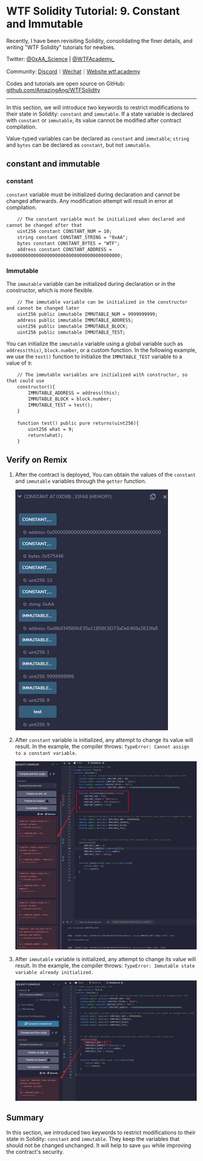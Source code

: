 # WTF Solidity Tutorial: 9. Constant and Immutable

Recently, I have been revisiting Solidity, consolidating the finer details, and writing "WTF Solidity" tutorials for newbies. 

Twitter: [@0xAA_Science](https://twitter.com/0xAA_Science) | [@WTFAcademy_](https://twitter.com/WTFAcademy_)

Community: [Discord](https://discord.gg/5akcruXrsk)｜[Wechat](https://docs.google.com/forms/d/e/1FAIpQLSe4KGT8Sh6sJ7hedQRuIYirOoZK_85miz3dw7vA1-YjodgJ-A/viewform?usp=sf_link)｜[Website wtf.academy](https://wtf.academy)

Codes and tutorials are open source on GitHub: [github.com/AmazingAng/WTFSolidity](https://github.com/AmazingAng/WTFSolidity)


-----

In this section, we will introduce two keywords to restrict modifications to their state in Solidity: `constant` and `immutable`. If a state variable is declared with `constant` or `immutable`, its value cannot be modified after contract compilation.

Value-typed variables can be declared as `constant` and `immutable`; `string` and `bytes` can be declared as `constant`, but not `immutable`.

## constant and immutable

### constant

`constant` variable must be initialized during declaration and cannot be changed afterwards. Any modification attempt will result in error at compilation. 

``` solidity
    // The constant variable must be initialized when declared and cannot be changed after that
    uint256 constant CONSTANT_NUM = 10;
    string constant CONSTANT_STRING = "0xAA";
    bytes constant CONSTANT_BYTES = "WTF";
    address constant CONSTANT_ADDRESS = 0x0000000000000000000000000000000000000000;
```

### Immutable

The `immutable` variable can be initialized during declaration or in the constructor, which is more flexible.

``` solidity
    // The immutable variable can be initialized in the constructor and cannot be changed later
    uint256 public immutable IMMUTABLE_NUM = 9999999999;
    address public immutable IMMUTABLE_ADDRESS;
    uint256 public immutable IMMUTABLE_BLOCK;
    uint256 public immutable IMMUTABLE_TEST;
```

You can initialize the `immutable` variable using a global variable such as `address(this)`, `block.number`, or a custom function. In the following example, we use the `test()` function to initialize the `IMMUTABLE_TEST` variable to a value of `9`:

``` solidity
    // The immutable variables are initialized with constructor, so that could use
    constructor(){
        IMMUTABLE_ADDRESS = address(this);
        IMMUTABLE_BLOCK = block.number;
        IMMUTABLE_TEST = test();
    }

    function test() public pure returns(uint256){
        uint256 what = 9;
        return(what);
    }
```


## Verify on Remix

1. After the contract is deployed, You can obtain the values of the `constant` and `immutable` variables through the `getter` function. 

   ![9-1.png](./img/9-1.png)   
   
2. After `constant` variable is initialized, any attempt to change its value will result. In the example, the compiler throws: `TypeError: Cannot assign to a constant variable.`

   ![9-2.png](./img/9-2.png)   
   
3. After `immutable` variable is initialized, any attempt to change its value will result. In the example, the compiler throws: `TypeError: Immutable state variable already initialized.`

   ![9-3.png](./img/9-3.png)

## Summary

In this section, we introduced two keywords to restrict modifications to their state in Solidity: `constant` and `immutable`. They keep the variables that should not be changed unchanged. It will help to save `gas` while improving the contract's security.


